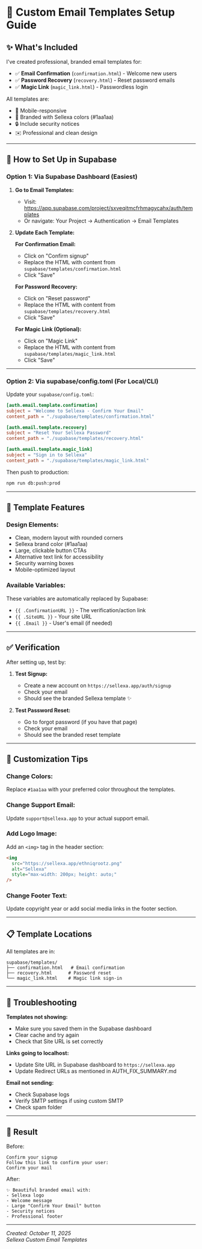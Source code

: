 # 📧 Custom Email Templates Setup Guide

## ✨ What's Included

I've created professional, branded email templates for:

- ✅ **Email Confirmation** (`confirmation.html`) - Welcome new users
- ✅ **Password Recovery** (`recovery.html`) - Reset password emails
- ✅ **Magic Link** (`magic_link.html`) - Passwordless login

All templates are:

- 📱 Mobile-responsive
- 🎨 Branded with Sellexa colors (#1aa1aa)
- 🔒 Include security notices
- ✉️ Professional and clean design

---

## 🚀 How to Set Up in Supabase

### **Option 1: Via Supabase Dashboard (Easiest)**

1. **Go to Email Templates:**

   - Visit: https://app.supabase.com/project/sxveqitmcfrhmagycahx/auth/templates
   - Or navigate: Your Project → Authentication → Email Templates

2. **Update Each Template:**

   **For Confirmation Email:**

   - Click on "Confirm signup"
   - Replace the HTML with content from `supabase/templates/confirmation.html`
   - Click "Save"

   **For Password Recovery:**

   - Click on "Reset password"
   - Replace the HTML with content from `supabase/templates/recovery.html`
   - Click "Save"

   **For Magic Link (Optional):**

   - Click on "Magic Link"
   - Replace the HTML with content from `supabase/templates/magic_link.html`
   - Click "Save"

---

### **Option 2: Via supabase/config.toml (For Local/CLI)**

Update your `supabase/config.toml`:

```toml
[auth.email.template.confirmation]
subject = "Welcome to Sellexa - Confirm Your Email"
content_path = "./supabase/templates/confirmation.html"

[auth.email.template.recovery]
subject = "Reset Your Sellexa Password"
content_path = "./supabase/templates/recovery.html"

[auth.email.template.magic_link]
subject = "Sign in to Sellexa"
content_path = "./supabase/templates/magic_link.html"
```

Then push to production:

```bash
npm run db:push:prod
```

---

## 🎯 Template Features

### **Design Elements:**

- Clean, modern layout with rounded corners
- Sellexa brand color (#1aa1aa)
- Large, clickable button CTAs
- Alternative text link for accessibility
- Security warning boxes
- Mobile-optimized layout

### **Available Variables:**

These variables are automatically replaced by Supabase:

- `{{ .ConfirmationURL }}` - The verification/action link
- `{{ .SiteURL }}` - Your site URL
- `{{ .Email }}` - User's email (if needed)

---

## ✅ Verification

After setting up, test by:

1. **Test Signup:**

   - Create a new account on `https://sellexa.app/auth/signup`
   - Check your email
   - Should see the branded Sellexa template ✨

2. **Test Password Reset:**
   - Go to forgot password (if you have that page)
   - Check your email
   - Should see the branded reset template

---

## 🎨 Customization Tips

### **Change Colors:**

Replace `#1aa1aa` with your preferred color throughout the templates.

### **Change Support Email:**

Update `support@sellexa.app` to your actual support email.

### **Add Logo Image:**

Add an `<img>` tag in the header section:

```html
<img
  src="https://sellexa.app/ethniqrootz.png"
  alt="Sellexa"
  style="max-width: 200px; height: auto;"
/>
```

### **Change Footer Text:**

Update copyright year or add social media links in the footer section.

---

## 📋 Template Locations

All templates are in:

```
supabase/templates/
├── confirmation.html   # Email confirmation
├── recovery.html      # Password reset
└── magic_link.html    # Magic link sign-in
```

---

## 🔧 Troubleshooting

**Templates not showing:**

- Make sure you saved them in the Supabase dashboard
- Clear cache and try again
- Check that Site URL is set correctly

**Links going to localhost:**

- Update Site URL in Supabase dashboard to `https://sellexa.app`
- Update Redirect URLs as mentioned in AUTH_FIX_SUMMARY.md

**Email not sending:**

- Check Supabase logs
- Verify SMTP settings if using custom SMTP
- Check spam folder

---

## 🎉 Result

Before:

```
Confirm your signup
Follow this link to confirm your user:
Confirm your mail
```

After:

```
✨ Beautiful branded email with:
- Sellexa logo
- Welcome message
- Large "Confirm Your Email" button
- Security notices
- Professional footer
```

---

_Created: October 11, 2025_  
_Sellexa Custom Email Templates_
